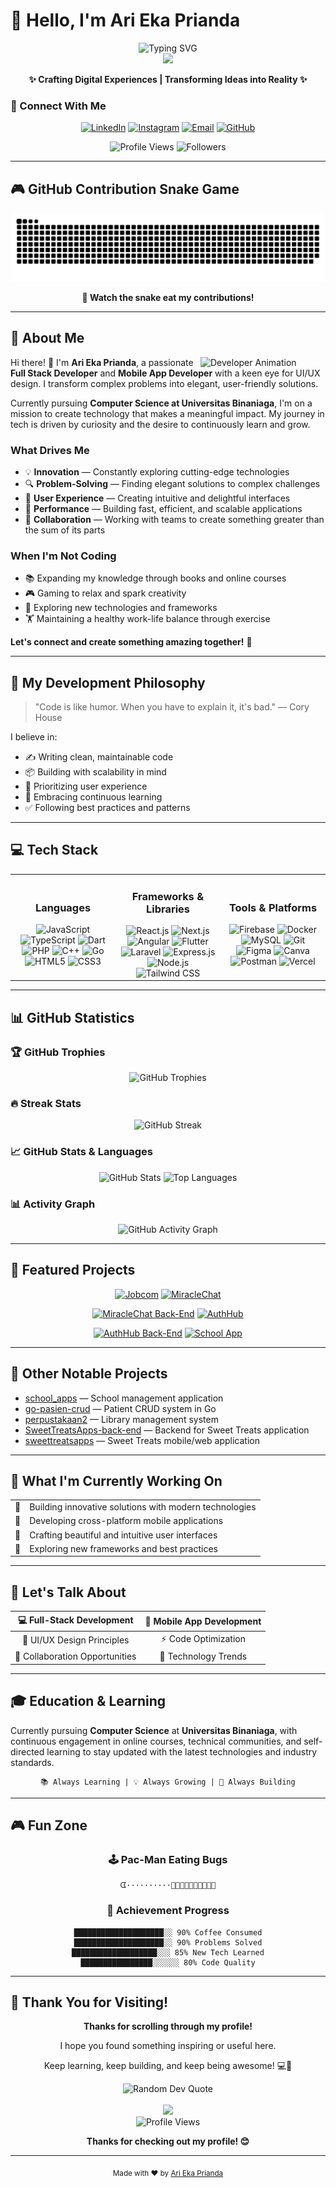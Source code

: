 # 👋 Hello, I'm Ari Eka Prianda

<div align="center">
  <img src="https://readme-typing-svg.herokuapp.com?font=Fira+Code&size=22&pause=1000&color=F7DF1E&center=true&vCenter=true&width=600&lines=Full+Stack+Developer;Mobile+App+Developer;UI%2FUX+Enthusiast;Problem+Solver;Lifelong+Learner;Open+to+Collaboration!" alt="Typing SVG" />
</div>

<div align="center">
  <img src="https://media.giphy.com/media/RbDKaczqWovIugyJmW/giphy.gif" width="200" />
</div>

<p align="center">
  <b>✨ Crafting Digital Experiences | Transforming Ideas into Reality ✨</b>
</p>

### 🔗 Connect With Me

<div align="center">
  
  [![LinkedIn](https://img.shields.io/badge/LinkedIn-%230077B5.svg?style=for-the-badge&logo=linkedin&logoColor=white)](https://www.linkedin.com/in/ari-eka-prianda-78714232a)
  [![Instagram](https://img.shields.io/badge/Instagram-%23E4405F.svg?style=for-the-badge&logo=instagram&logoColor=white)](https://www.instagram.com/ARIEKAPRIANDA47)
  [![Email](https://img.shields.io/badge/Email-D14836?style=for-the-badge&logo=gmail&logoColor=white)](mailto:ariekaprianda@gmail.com)
  [![GitHub](https://img.shields.io/badge/GitHub-%23121011.svg?style=for-the-badge&logo=github&logoColor=white)](https://github.com/ariekakagerou)
  
</div>

<div align="center">
  <img src="https://komarev.com/ghpvc/?username=ariekakagerou&label=Profile%20views&color=blue&style=flat" alt="Profile Views" />
  <img src="https://img.shields.io/github/followers/ariekakagerou?label=Followers&style=social" alt="Followers" />
</div>

---

## 🎮 GitHub Contribution Snake Game

<div align="center">
  <picture>
    <source media="(prefers-color-scheme: dark)" srcset="https://raw.githubusercontent.com/platane/snk/output/github-contribution-grid-snake-dark.svg">
    <source media="(prefers-color-scheme: light)" srcset="https://raw.githubusercontent.com/platane/snk/output/github-contribution-grid-snake.svg">
    <img alt="github contribution grid snake animation" src="https://raw.githubusercontent.com/platane/snk/output/github-contribution-grid-snake.svg">
  </picture>
</div>

<div align="center">
  <p><b>🐍 Watch the snake eat my contributions!</b></p>
</div>

---

## 🚀 About Me

<img align="right" src="https://user-images.githubusercontent.com/74038190/229223263-cf2e4b07-2615-4f87-9c38-e37600f8381a.gif" width="200" alt="Developer Animation" />

Hi there! 👋 I'm **Ari Eka Prianda**, a passionate **Full Stack Developer** and **Mobile App Developer** with a keen eye for UI/UX design. I transform complex problems into elegant, user-friendly solutions.

Currently pursuing **Computer Science at Universitas Binaniaga**, I'm on a mission to create technology that makes a meaningful impact. My journey in tech is driven by curiosity and the desire to continuously learn and grow.

### What Drives Me

- 💡 **Innovation** — Constantly exploring cutting-edge technologies
- 🔍 **Problem-Solving** — Finding elegant solutions to complex challenges  
- 🌟 **User Experience** — Creating intuitive and delightful interfaces
- 🚀 **Performance** — Building fast, efficient, and scalable applications
- 🤝 **Collaboration** — Working with teams to create something greater than the sum of its parts

### When I'm Not Coding

- 📚 Expanding my knowledge through books and online courses
- 🎮 Gaming to relax and spark creativity
- 🌱 Exploring new technologies and frameworks
- 🏋️ Maintaining a healthy work-life balance through exercise

**Let's connect and create something amazing together!** 🚀

---

## 💭 My Development Philosophy

> "Code is like humor. When you have to explain it, it's bad." — Cory House

I believe in:
- ✍️ Writing clean, maintainable code
- 📦 Building with scalability in mind
- 👥 Prioritizing user experience
- 📖 Embracing continuous learning
- ✅ Following best practices and patterns

---

## 💻 Tech Stack

<table>
  <tr>
    <td align="center" width="33%">
      <h3>Languages</h3>
      <div>
        <img src="https://img.shields.io/badge/JavaScript-%23F7DF1E.svg?style=for-the-badge&logo=javascript&logoColor=black" alt="JavaScript" />
        <img src="https://img.shields.io/badge/TypeScript-%23007ACC.svg?style=for-the-badge&logo=typescript&logoColor=white" alt="TypeScript" />
        <img src="https://img.shields.io/badge/Dart-%230175C2.svg?style=for-the-badge&logo=dart&logoColor=white" alt="Dart" />
        <img src="https://img.shields.io/badge/PHP-%23777BB4.svg?style=for-the-badge&logo=php&logoColor=white" alt="PHP" />
        <img src="https://img.shields.io/badge/C++-%2300599C.svg?style=for-the-badge&logo=c%2B%2B&logoColor=white" alt="C++" />
        <img src="https://img.shields.io/badge/Go-%2300ADD8.svg?style=for-the-badge&logo=go&logoColor=white" alt="Go" />
        <img src="https://img.shields.io/badge/HTML5-%23E34F26.svg?style=for-the-badge&logo=html5&logoColor=white" alt="HTML5" />
        <img src="https://img.shields.io/badge/CSS3-%231572B6.svg?style=for-the-badge&logo=css3&logoColor=white" alt="CSS3" />
      </div>
    </td>
    <td align="center" width="33%">
      <h3>Frameworks & Libraries</h3>
      <div>
        <img src="https://img.shields.io/badge/React-%2320232a.svg?style=for-the-badge&logo=react&logoColor=%2361DAFB" alt="React.js" />
        <img src="https://img.shields.io/badge/Next.js-%23000000.svg?style=for-the-badge&logo=next.js&logoColor=white" alt="Next.js" />
        <img src="https://img.shields.io/badge/Angular-%23DD0031.svg?style=for-the-badge&logo=angular&logoColor=white" alt="Angular" />
        <img src="https://img.shields.io/badge/Flutter-%2302569B.svg?style=for-the-badge&logo=flutter&logoColor=white" alt="Flutter" />
        <img src="https://img.shields.io/badge/Laravel-%23FF2D20.svg?style=for-the-badge&logo=laravel&logoColor=white" alt="Laravel" />
        <img src="https://img.shields.io/badge/Express.js-%23404d59.svg?style=for-the-badge&logo=express&logoColor=white" alt="Express.js" />
        <img src="https://img.shields.io/badge/Node.js-%236DA55F.svg?style=for-the-badge&logo=node.js&logoColor=white" alt="Node.js" />
        <img src="https://img.shields.io/badge/Tailwind-%2338B2AC.svg?style=for-the-badge&logo=tailwind-css&logoColor=white" alt="Tailwind CSS" />
      </div>
    </td>
    <td align="center" width="33%">
      <h3>Tools & Platforms</h3>
      <div>
        <img src="https://img.shields.io/badge/Firebase-%23FFCA28.svg?style=for-the-badge&logo=firebase&logoColor=black" alt="Firebase" />
        <img src="https://img.shields.io/badge/Docker-%232496ED.svg?style=for-the-badge&logo=docker&logoColor=white" alt="Docker" />
        <img src="https://img.shields.io/badge/MySQL-%234479A1.svg?style=for-the-badge&logo=mysql&logoColor=white" alt="MySQL" />
        <img src="https://img.shields.io/badge/Git-%23F05033.svg?style=for-the-badge&logo=git&logoColor=white" alt="Git" />
        <img src="https://img.shields.io/badge/Figma-%23F24E1E.svg?style=for-the-badge&logo=figma&logoColor=white" alt="Figma" />
        <img src="https://img.shields.io/badge/Canva-%2300C4CC.svg?style=for-the-badge&logo=canva&logoColor=white" alt="Canva" />
        <img src="https://img.shields.io/badge/Postman-%23FF6C37.svg?style=for-the-badge&logo=postman&logoColor=white" alt="Postman" />
        <img src="https://img.shields.io/badge/Vercel-%23000000.svg?style=for-the-badge&logo=vercel&logoColor=white" alt="Vercel" />
      </div>
    </td>
  </tr>
</table>

---

## 📊 GitHub Statistics

### 🏆 GitHub Trophies
<div align="center">
  <img src="https://github-profile-trophy.vercel.app/?username=ariekakagerou&theme=darkhub&row=1&column=7&margin-w=10&no-frame=false" alt="GitHub Trophies" />
</div>

### 🔥 Streak Stats
<div align="center">
  <img src="https://github-readme-streak-stats.herokuapp.com/?user=ariekakagerou&theme=tokyonight&hide_border=true" alt="GitHub Streak" />
</div>

### 📈 GitHub Stats & Languages
<div align="center">
  <img src="https://github-readme-stats.vercel.app/api?username=ariekakagerou&theme=tokyonight&hide_border=true&include_all_commits=true&count_private=true" alt="GitHub Stats" width="48%" />
  <img src="https://github-readme-stats.vercel.app/api/top-langs/?username=ariekakagerou&theme=tokyonight&hide_border=true&layout=compact&langs_count=8" alt="Top Languages" width="48%" />
</div>

### 📊 Activity Graph
<div align="center">
  <img src="https://github-readme-activity-graph.vercel.app/graph?username=ariekakagerou&theme=tokyo-night&hide_border=true&bg_color=0D1117" alt="GitHub Activity Graph" />
</div>

---

## 🌟 Featured Projects

<div align="center">
  
  [![Jobcom](https://github-readme-stats.vercel.app/api/pin/?username=ariekakagerou&repo=jobcom&theme=tokyonight&hide_border=true)](https://github.com/ariekakagerou/jobcom)
  [![MiracleChat](https://github-readme-stats.vercel.app/api/pin/?username=ariekakagerou&repo=miracleChat&theme=tokyonight&hide_border=true)](https://github.com/ariekakagerou/miracleChat)
  
  [![MiracleChat Back-End](https://github-readme-stats.vercel.app/api/pin/?username=ariekakagerou&repo=miracleChat-back-end&theme=tokyonight&hide_border=true)](https://github.com/ariekakagerou/miracleChat-back-end)
  [![AuthHub](https://github-readme-stats.vercel.app/api/pin/?username=ariekakagerou&repo=authhub&theme=tokyonight&hide_border=true)](https://github.com/ariekakagerou/authhub)
  
  [![AuthHub Back-End](https://github-readme-stats.vercel.app/api/pin/?username=ariekakagerou&repo=AuthHub-back-end&theme=tokyonight&hide_border=true)](https://github.com/ariekakagerou/AuthHub-back-end)
  [![School App](https://github-readme-stats.vercel.app/api/pin/?username=ariekakagerou&repo=School_App&theme=tokyonight&hide_border=true)](https://github.com/ariekakagerou/School_App)
  
</div>

---

## 🔗 Other Notable Projects

- [school_apps](https://github.com/ariekakagerou/school_apps) — School management application
- [go-pasien-crud](https://github.com/ariekakagerou/go-pasien-crud) — Patient CRUD system in Go
- [perpustakaan2](https://github.com/ariekakagerou/perpustakaan2) — Library management system
- [SweetTreatsApps-back-end](https://github.com/ariekakagerou/SweetTreatsApps-back-end-) — Backend for Sweet Treats application
- [sweettreatsapps](https://github.com/ariekakagerou/sweettreatsapps) — Sweet Treats mobile/web application

---

## 🎯 What I'm Currently Working On

<div align="center">
  <table>
    <tr>
      <td align="center">🔨</td>
      <td>Building innovative solutions with modern technologies</td>
    </tr>
    <tr>
      <td align="center">📱</td>
      <td>Developing cross-platform mobile applications</td>
    </tr>
    <tr>
      <td align="center">🎨</td>
      <td>Crafting beautiful and intuitive user interfaces</td>
    </tr>
    <tr>
      <td align="center">🚀</td>
      <td>Exploring new frameworks and best practices</td>
    </tr>
  </table>
</div>

---

## 💬 Let's Talk About

<div align="center">

| 💻 Full-Stack Development | 📱 Mobile App Development |
|:-------------------------:|:-------------------------:|
| 🎨 UI/UX Design Principles | ⚡ Code Optimization |
| 🤝 Collaboration Opportunities | 🔮 Technology Trends |

</div>

---

## 🎓 Education & Learning

Currently pursuing **Computer Science** at **Universitas Binaniaga**, with continuous engagement in online courses, technical communities, and self-directed learning to stay updated with the latest technologies and industry standards.

<div align="center">
  
  ```ascii
  📚 Always Learning | 💡 Always Growing | 🚀 Always Building
  ```
  
</div>

---

## 🎮 Fun Zone

<div align="center">

### 🕹️ Pac-Man Eating Bugs
```
ᗧ··········💎💎💎💎💎💎💎💎💎💎
```

### 🎯 Achievement Progress
```
████████████████████░░ 90% Coffee Consumed
████████████████████░░ 90% Problems Solved
███████████████████░░░ 85% New Tech Learned
████████████████░░░░░░ 80% Code Quality
```

</div>

---

## 🙌 Thank You for Visiting!

<div align="center">
  <p><strong>Thanks for scrolling through my profile!</strong></p>
  <p>I hope you found something inspiring or useful here.</p>
  <p>Keep learning, keep building, and keep being awesome! 💻🚀</p>
</div>

<div align="center">
  <img src="https://quotes-github-readme.vercel.app/api?type=horizontal&theme=tokyonight" alt="Random Dev Quote" />
</div>

<br>

<div align="center">
  <img src="https://capsule-render.vercel.app/api?type=waving&color=gradient&customColorList=6,11,20&height=100&section=footer" width="100%"/>
</div>

<div align="center">
  <img src="https://img.shields.io/badge/%F0%9F%91%80_Profile_Views-Appreciated!-yellow?style=for-the-badge" alt="Profile Views" />
  <p><strong>Thanks for checking out my profile! 😊</strong></p>
</div>

---

<div align="center">
  <sub>Made with ❤️ by <a href="https://github.com/ariekakagerou">Ari Eka Prianda</a></sub>
</div>
